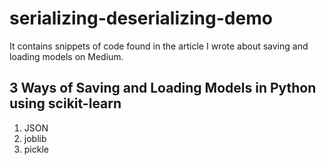 # serializing-deserializing-demo
It contains snippets of code found in the article I wrote about saving and loading models on Medium.
## 3 Ways of Saving and Loading Models in Python using scikit-learn
1. JSON
2. joblib
3. pickle
